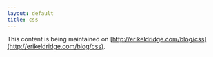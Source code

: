 ```yaml
---
layout: default
title: css
---
```


This content is being maintained on [http://erikeldridge.com/blog/css](http://erikeldridge.com/blog/css).
